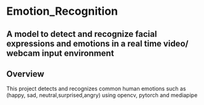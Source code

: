 # Emotion_Recognition
## A model to detect and recognize facial expressions and emotions in a real time video/ webcam input environment

## Overview
This project detects and recognizes common human emotions such as (happy, sad, neutral,surprised,angry) using opencv, pytorch and mediapipe

